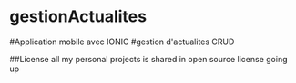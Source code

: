 # gestionActualites
#Application mobile avec IONIC
#gestion d'actualites CRUD





##License
all my personal projects is shared in open source license
going up
